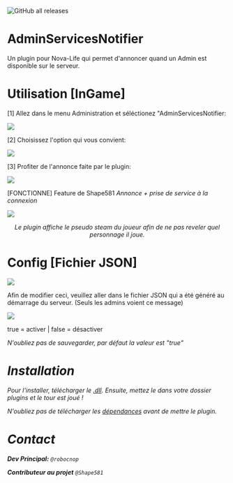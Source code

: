 ![GitHub all releases](https://img.shields.io/github/downloads/Robocnop/AdminServicesNotifier/total)

# AdminServicesNotifier
Un plugin pour Nova-Life qui permet d'annoncer quand un Admin est disponible sur le serveur. 

# Utilisation [InGame]

[1] Allez dans le menu Administration et séléctionez "AdminServicesNotifier:

<img src="https://github.com/Robocnop/AdminServicesNotifier/blob/dev/Images/Capture%20d'%C3%A9cran%202024-09-14%20211029.png">

[2] Choisissez l'option qui vous convient:

<img src="https://github.com/Robocnop/AdminServicesNotifier/blob/dev/Images/Capture%20d'%C3%A9cran%202024-09-14%20211324.png">

[3] Profiter de l'annonce faite par le plugin:

<img src="https://github.com/Robocnop/AdminServicesNotifier/blob/dev/Images/Capture%20d'%C3%A9cran%202024-09-14%20211348.png">

[FONCTIONNE] Feature de Shape581 <i>Annonce + prise de service à la connexion</i>

<img src="https://github.com/Robocnop/AdminServicesNotifier/blob/dev/Images/Capture%20d'%C3%A9cran%202024-09-14%20210923.png">

<p align="center"><i>Le plugin affiche le pseudo steam du joueur afin de ne pas reveler quel personnage il joue.</i></p>

# Config [Fichier JSON]

<img src="https://github.com/Robocnop/AdminServicesNotifier/blob/dev/Images/Capture%20d'%C3%A9cran%202025-01-06%20200116.png">

Afin de modifier ceci, veuillez aller dans le fichier JSON qui a été généré au démarrage du serveur. (Seuls les admins voient ce message)

<img src="https://github.com/Robocnop/AdminServicesNotifier/blob/dev/Images/Capture%20d%E2%80%99%C3%A9cran%202025-01-06%20200508.png">

true = activer | false = désactiver

<i>N'oubliez pas de sauvegarder, par défaut la valeur est "true"<i>

# Installation

Pour l'installer, télécharger le [.dll](https://github.com/Robocnop/AdminServicesNotifier/releases). 
Ensuite, mettez le dans votre dossier plugins et le tour est joué !

<i>N'oubliez pas de télécharger les [dépendances](https://github.com/Aarnow/NovaLife_ModKit-Releases/releases) avant de mettre le plugin.</i>

# Contact
**Dev Principal:** `@robocnop`

**Contributeur au projet** `@Shape581`
